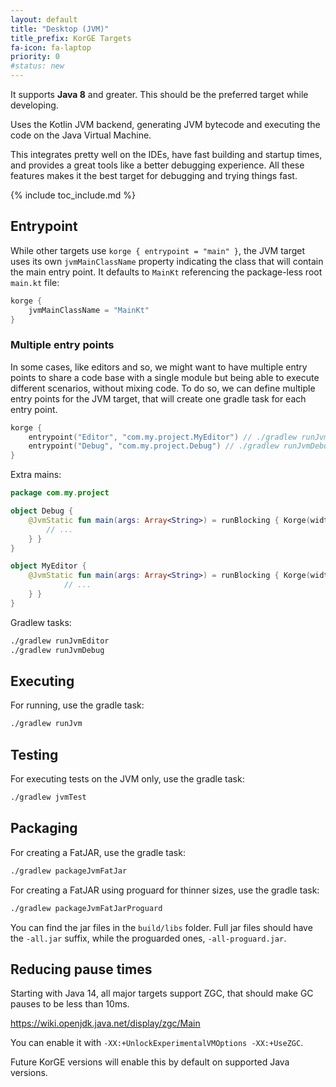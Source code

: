 ```yaml
---
layout: default
title: "Desktop (JVM)"
title_prefix: KorGE Targets
fa-icon: fa-laptop
priority: 0
#status: new
---
```


It supports **Java 8** and greater. This should be the preferred target while developing.

Uses the Kotlin JVM backend, generating JVM bytecode and executing the code
on the Java Virtual Machine.

This integrates pretty well on the IDEs, have fast building and startup times,
and provides a great tools like a better debugging experience. All these features
makes it the best target for debugging and trying things fast.

{% include toc_include.md %}

## Entrypoint

While other targets use `korge { entrypoint = "main" }`, the JVM target
uses its own `jvmMainClassName` property indicating the class
that will contain the main entry point.
It defaults to `MainKt` referencing the package-less root `main.kt` file:

<!-- @TODO: https://github.com/korlibs/korge-plugins/issues/9 -->

```kotlin
korge {
	jvmMainClassName = "MainKt"
}
```

### Multiple entry points

In some cases, like editors and so, we might want to have multiple entry points to share a code base with a single module
but being able to execute different scenarios, without mixing code. To do so, we can define multiple entry points for the JVM
target, that will create one gradle task for each entry point.

```kotlin
korge {
    entrypoint("Editor", "com.my.project.MyEditor") // ./gradlew runJvmEditor
	entrypoint("Debug", "com.my.project.Debug") // ./gradlew runJvmDebug
}
```

Extra mains:

```kotlin
package com.my.project

object Debug {
    @JvmStatic fun main(args: Array<String>) = runBlocking { Korge(width = 512, height = 512, bgcolor = Colors["#2b2b2b"]) {
		// ...
    } }
}

object MyEditor {
	@JvmStatic fun main(args: Array<String>) = runBlocking { Korge(width = 512, height = 512, bgcolor = Colors["#2b2b2b"]) {
			// ...
    } }
}
```

Gradlew tasks:

```bash
./gradlew runJvmEditor
./gradlew runJvmDebug
```
## Executing

For running, use the gradle task:

```bash
./gradlew runJvm
```

## Testing

For executing tests on the JVM only, use the gradle task:

```bash
./gradlew jvmTest
```

## Packaging

For creating a FatJAR, use the gradle task:

```bash
./gradlew packageJvmFatJar
```

For creating a FatJAR using proguard for thinner sizes, use the gradle task:

```bash
./gradlew packageJvmFatJarProguard
```

You can find the jar files in the `build/libs` folder.
Full jar files should have the `-all.jar` suffix,
while the proguarded ones, `-all-proguard.jar`.

## Reducing pause times

Starting with Java 14, all major targets support ZGC, that should
make GC pauses to be less than 10ms.

<https://wiki.openjdk.java.net/display/zgc/Main>

You can enable it with `-XX:+UnlockExperimentalVMOptions -XX:+UseZGC`.

<!-- TODO -->

Future KorGE versions will enable this by default on supported Java versions.